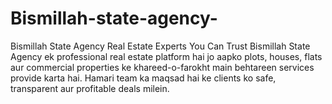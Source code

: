 # Bismillah-state-agency-
 Bismillah State Agency Real Estate Experts You Can Trust  Bismillah State Agency ek professional real estate platform hai jo aapko plots, houses, flats aur commercial properties ke khareed-o-farokht main behtareen services provide karta hai.  Hamari team ka maqsad hai ke clients ko safe, transparent aur profitable deals milein.

